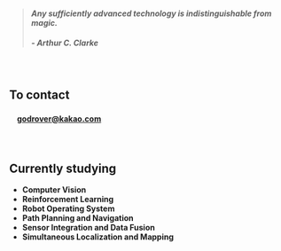 > #### *Any sufficiently advanced technology is indistinguishable from magic.*
> ##### - Arthur C. Clarke

　

## **To contact**

#### 　[godrover@kakao.com](mailto:godrover@kakao.com)

　

## **Currently studying**

- **Computer Vision**
- **Reinforcement Learning**
- **Robot Operating System**
- **Path Planning and Navigation**
- **Sensor Integration and Data Fusion**
- **Simultaneous Localization and Mapping**

